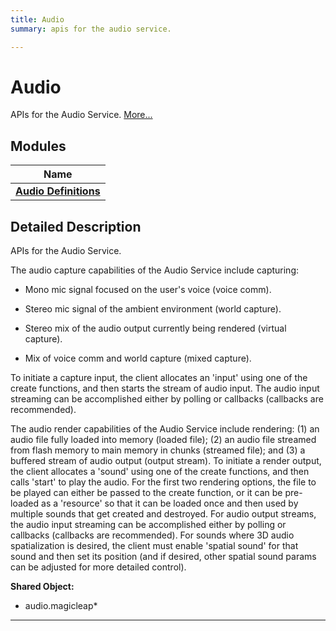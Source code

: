```yaml
---
title: Audio
summary: apis for the audio service. 

---
```


# Audio

APIs for the Audio Service.  [More...](#detailed-description)

## Modules

| Name           |
| -------------- |
| **[Audio Definitions](/versioned_docs/version-14-Jun-2023/api-ref/api/Modules/group___audio/group___audio_defs/group___audio_defs.md)**  |

## Detailed Description

APIs for the Audio Service. 


The audio capture capabilities of the Audio Service include capturing:



* Mono mic signal focused on the user's voice (voice comm).


* Stereo mic signal of the ambient environment (world capture).


* Stereo mix of the audio output currently being rendered (virtual capture).


* Mix of voice comm and world capture (mixed capture).

To initiate a capture input, the client allocates an 'input' using one of the create functions, and then starts the stream of audio input. The audio input streaming can be accomplished either by polling or callbacks (callbacks are recommended).

The audio render capabilities of the Audio Service include rendering: (1) an audio file fully loaded into memory (loaded file); (2) an audio file streamed from flash memory to main memory in chunks (streamed file); and (3) a buffered stream of audio output (output stream). To initiate a render output, the client allocates a 'sound' using one of the create functions, and then calls 'start' to play the audio. For the first two rendering options, the file to be played can either be passed to the create function, or it can be pre-loaded as a 'resource' so that it can be loaded once and then used by multiple sounds that get created and destroyed. For audio output streams, the audio input streaming can be accomplished either by polling or callbacks (callbacks are recommended). For sounds where 3D audio spatialization is desired, the client must enable 'spatial sound' for that sound and then set its position (and if desired, other spatial sound params can be adjusted for more detailed control). 




**Shared Object:**
  * audio.magicleap*




-----------







